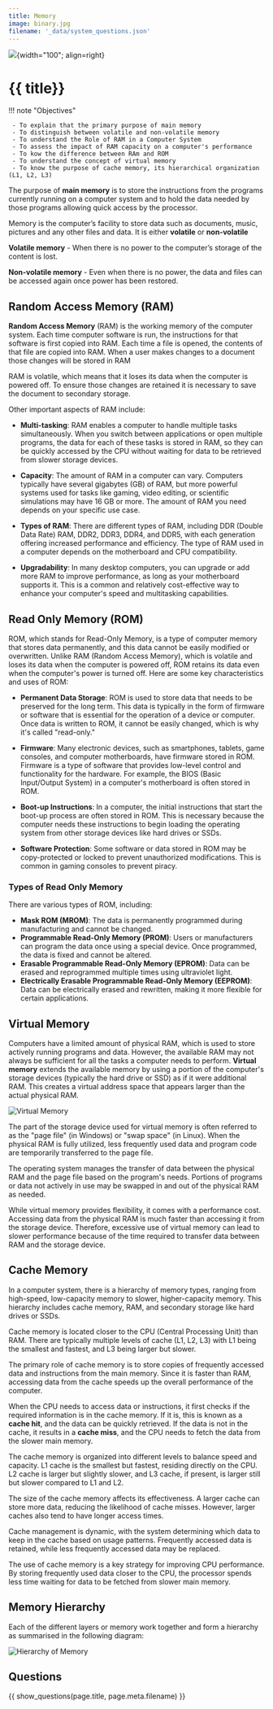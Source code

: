 ```yaml
---
title: Memory
image: binary.jpg
filename: '_data/system_questions.json'
---
```


![](../../assets/images/topics/{{image}}){width="100"; align=right}

# {{ title}}

!!! note "Objectives"

     - To explain that the primary purpose of main memory
     - To distinguish between volatile and non-volatile memory
     - To understand the Role of RAM in a Computer System
     - To assess the impact of RAM capacity on a computer's performance
     - To kow the difference between RAm and ROM
     - To understand the concept of virtual memory
     - To know the purpose of cache memory, its hierarchical organization (L1, L2, L3)

The purpose of **main memory** is to store the instructions from the programs currently running on a computer system and to hold the data needed by those programs allowing quick access by the processor.

Memory is the computer’s facility to store data such as documents, music, pictures and any other files and data. It is either **volatile** or **non-volatile**

**Volatile memory** - When there is no power to the computer’s storage of the content is lost. 

**Non-volatile memory** - Even when there is no power, the data and files can be accessed again once power has been restored.

## Random Access Memory (RAM)

**Random Access Memory** (RAM) is the working memory of the computer system.  Each time computer software is run, the instructions for that software is first copied into RAM.  Each time a file is opened, the contents of that file are copied into RAM.  When a user makes changes to a document those changes will be stored in RAM

RAM is volatile, which means that it loses its data when the computer is powered off.  To ensure those changes are retained it is necessary to save the document to secondary storage.

Other important aspects of RAM include:

- **Multi-tasking**: RAM enables a computer to handle multiple tasks simultaneously. When you switch between applications or open multiple programs, the data for each of these tasks is stored in RAM, so they can be quickly accessed by the CPU without waiting for data to be retrieved from slower storage devices.

- **Capacity**: The amount of RAM in a computer can vary. Computers typically have several gigabytes (GB) of RAM, but more powerful systems used for tasks like gaming, video editing, or scientific simulations may have 16 GB or more. The amount of RAM you need depends on your specific use case.

- **Types of RAM**: There are different types of RAM, including DDR (Double Data Rate) RAM, DDR2, DDR3, DDR4, and DDR5, with each generation offering increased performance and efficiency. The type of RAM used in a computer depends on the motherboard and CPU compatibility.

- **Upgradability**: In many desktop computers, you can upgrade or add more RAM to improve performance, as long as your motherboard supports it. This is a common and relatively cost-effective way to enhance your computer's speed and multitasking capabilities.

## Read Only Memory (ROM)

ROM, which stands for Read-Only Memory, is a type of computer memory that stores data permanently, and this data cannot be easily modified or overwritten. Unlike RAM (Random Access Memory), which is volatile and loses its data when the computer is powered off, ROM retains its data even when the computer's power is turned off. Here are some key characteristics and uses of ROM:

- **Permanent Data Storage**: ROM is used to store data that needs to be preserved for the long term. This data is typically in the form of firmware or software that is essential for the operation of a device or computer. Once data is written to ROM, it cannot be easily changed, which is why it's called "read-only."

- **Firmware**: Many electronic devices, such as smartphones, tablets, game consoles, and computer motherboards, have firmware stored in ROM. Firmware is a type of software that provides low-level control and functionality for the hardware. For example, the BIOS (Basic Input/Output System) in a computer's motherboard is often stored in ROM.

- **Boot-up Instructions**: In a computer, the initial instructions that start the boot-up process are often stored in ROM. This is necessary because the computer needs these instructions to begin loading the operating system from other storage devices like hard drives or SSDs.

- **Software Protection**: Some software or data stored in ROM may be copy-protected or locked to prevent unauthorized modifications. This is common in gaming consoles to prevent piracy.

### Types of Read Only Memory

There are various types of ROM, including:

- **Mask ROM (MROM)**: The data is permanently programmed during manufacturing and cannot be changed.
- **Programmable Read-Only Memory (PROM)**: Users or manufacturers can program the data once using a special device. Once programmed, the data is fixed and cannot be altered.
- **Erasable Programmable Read-Only Memory (EPROM)**: Data can be erased and reprogrammed multiple times using ultraviolet light.
- **Electrically Erasable Programmable Read-Only Memory (EEPROM)**: Data can be electrically erased and rewritten, making it more flexible for certain applications.

## Virtual Memory

Computers have a limited amount of physical RAM, which is used to store actively running programs and data. However, the available RAM may not always be sufficient for all the tasks a computer needs to perform. **Virtual memory** extends the available memory by using a portion of the computer's storage devices (typically the hard drive or SSD) as if it were additional RAM. This creates a virtual address space that appears larger than the actual physical RAM.

![Virtual Memory](../../assets/images/system/virtual-memory.png)

The part of the storage device used for virtual memory is often referred to as the "page file" (in Windows) or "swap space" (in Linux). When the physical RAM is fully utilized, less frequently used data and program code are temporarily transferred to the page file.

The operating system manages the transfer of data between the physical RAM and the page file based on the program's needs. Portions of programs or data not actively in use may be swapped in and out of the physical RAM as needed.

While virtual memory provides flexibility, it comes with a performance cost. Accessing data from the physical RAM is much faster than accessing it from the storage device. Therefore, excessive use of virtual memory can lead to slower performance because of the time required to transfer data between RAM and the storage device.

## Cache Memory

In a computer system, there is a hierarchy of memory types, ranging from high-speed, low-capacity memory to slower, higher-capacity memory. This hierarchy includes cache memory, RAM, and secondary storage like hard drives or SSDs.

Cache memory is located closer to the CPU (Central Processing Unit) than RAM. There are typically multiple levels of cache (L1, L2, L3) with L1 being the smallest and fastest, and L3 being larger but slower.

The primary role of cache memory is to store copies of frequently accessed data and instructions from the main memory. Since it is faster than RAM, accessing data from the cache speeds up the overall performance of the computer.

When the CPU needs to access data or instructions, it first checks if the required information is in the cache memory. If it is, this is known as a **cache hit**, and the data can be quickly retrieved. If the data is not in the cache, it results in a **cache miss**, and the CPU needs to fetch the data from the slower main memory.

The cache memory is organized into different levels to balance speed and capacity. L1 cache is the smallest but fastest, residing directly on the CPU. L2 cache is larger but slightly slower, and L3 cache, if present, is larger still but slower compared to L1 and L2.

The size of the cache memory affects its effectiveness. A larger cache can store more data, reducing the likelihood of cache misses. However, larger caches also tend to have longer access times.

Cache management is dynamic, with the system determining which data to keep in the cache based on usage patterns. Frequently accessed data is retained, while less frequently accessed data may be replaced.

The use of cache memory is a key strategy for improving CPU performance. By storing frequently used data closer to the CPU, the processor spends less time waiting for data to be fetched from slower main memory.

## Memory Hierarchy

Each of the different layers or memory work together and form a hierarchy as summarised in the following diagram:

![Hierarchy of Memory](../../assets/images/system/memory-hierarchy.jpg)

## Questions

{{ show_questions(page.title, page.meta.filename) }}
